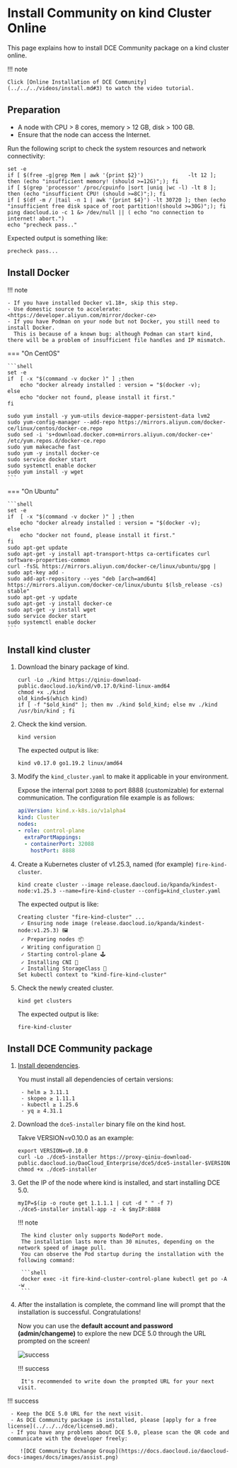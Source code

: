 # Install Community on kind Cluster Online

This page explains how to install DCE Community package on a kind cluster online.

!!! note

    Click [Online Installation of DCE Community](../../../videos/install.md#3) to watch the video tutorial.

## Preparation

- A node with CPU > 8 cores, memory > 12 GB, disk > 100 GB.
- Ensure that the node can access the Internet.

Run the following script to check the system resources and network connectivity:

```shell
set -e
if [ $(free -g|grep Mem | awk '{print $2}')              -lt 12 ]; then (echo "insufficient memory! (should >=12G)";); fi
if [ $(grep 'processor' /proc/cpuinfo |sort |uniq |wc -l) -lt 8 ]; then (echo "insufficient CPU! (should >=8C)";); fi
if [ $(df -m / |tail -n 1 | awk '{print $4}') -lt 30720 ]; then (echo "insufficient free disk space of root partition!(should >=30G)";); fi
ping daocloud.io -c 1 &> /dev/null || ( echo "no connection to internet! abort.")
echo "precheck pass.."
```

Expected output is something like:

```none
precheck pass...
```

## Install Docker

!!! note

    - If you have installed Docker v1.18+, skip this step.
    - Use domestic source to accelerate: <https://developer.aliyun.com/mirror/docker-ce>
    - If you have Podman on your node but not Docker, you still need to install Docker.
      This is because of a known bug: although Podman can start kind, there will be a problem of insufficient file handles and IP mismatch.

=== "On CentOS"

    ```shell
    set -e
    if  [ -x "$(command -v docker )" ] ;then
        echo "docker already installed : version = "$(docker -v);
    else
        echo "docker not found, please install it first."
    fi
    
    sudo yum install -y yum-utils device-mapper-persistent-data lvm2
    sudo yum-config-manager --add-repo https://mirrors.aliyun.com/docker-ce/linux/centos/docker-ce.repo
    sudo sed -i 's+download.docker.com+mirrors.aliyun.com/docker-ce+' /etc/yum.repos.d/docker-ce.repo
    sudo yum makecache fast
    sudo yum -y install docker-ce
    sudo service docker start
    sudo systemctl enable docker
    sudo yum install -y wget
    ```

=== "On Ubuntu"

    ```shell
    set -e
    if  [ -x "$(command -v docker )" ] ;then
        echo "docker already installed : version = "$(docker -v);
    else
        echo "docker not found, please install it first."
    fi
    sudo apt-get update
    sudo apt-get -y install apt-transport-https ca-certificates curl software-properties-common
    curl -fsSL https://mirrors.aliyun.com/docker-ce/linux/ubuntu/gpg | sudo apt-key add -
    sudo add-apt-repository --yes "deb [arch=amd64] https://mirrors.aliyun.com/docker-ce/linux/ubuntu $(lsb_release -cs) stable"
    sudo apt-get -y update
    sudo apt-get -y install docker-ce
    sudo apt-get -y install wget
    sudo service docker start
    sudo systemctl enable docker
    ```

## Install kind cluster

1. Download the binary package of kind.

    ```shell
    curl -Lo ./kind https://qiniu-download-public.daocloud.io/kind/v0.17.0/kind-linux-amd64
    chmod +x ./kind
    old_kind=$(which kind)
    if [ -f "$old_kind" ]; then mv ./kind $old_kind; else mv ./kind /usr/bin/kind ; fi
    ```

1. Check the kind version.

    ```shell
    kind version
    ```

    The expected output is like:

    ```console
    kind v0.17.0 go1.19.2 linux/amd64
    ```

2. Modify the `kind_cluster.yaml` to make it applicable in your environment.

    Expose the internal port `32088` to port 8888 (customizable) for external communication.
    The configuration file example is as follows:

    ```yaml title="kind_cluster.yaml"
    apiVersion: kind.x-k8s.io/v1alpha4
    kind: Cluster
    nodes:
    - role: control-plane
      extraPortMappings:
      - containerPort: 32088
        hostPort: 8888
    ```

3. Create a Kubernetes cluster of v1.25.3, named (for example) `fire-kind-cluster`.

    ```shell
    kind create cluster --image release.daocloud.io/kpanda/kindest-node:v1.25.3 --name=fire-kind-cluster --config=kind_cluster.yaml 
    ```

    The expected output is like:

    ```console
    Creating cluster "fire-kind-cluster" ...
     ✓ Ensuring node image (release.daocloud.io/kpanda/kindest-node:v1.25.3) 🖼 
     ✓ Preparing nodes 📦  
     ✓ Writing configuration 📜 
     ✓ Starting control-plane 🕹️ 
     ✓ Installing CNI 🔌 
     ✓ Installing StorageClass 💾 
    Set kubectl context to "kind-fire-kind-cluster"
    ```

4. Check the newly created cluster.

    ```shell
    kind get clusters
    ```

    The expected output is like:

    ```console
    fire-kind-cluster
    ```

## Install DCE Community package

1. [Install dependencies](../../install-tools.md).

    You must install all dependencies of certain versions:

        - helm ≥ 3.11.1
        - skopeo ≥ 1.11.1
        - kubectl ≥ 1.25.6
        - yq ≥ 4.31.1

2. Download the `dce5-installer` binary file on the kind host.

    Takve VERSION=v0.10.0 as an example:

    ```shell
    export VERSION=v0.10.0
    curl -Lo ./dce5-installer https://proxy-qiniu-download-public.daocloud.io/DaoCloud_Enterprise/dce5/dce5-installer-$VERSION
    chmod +x ./dce5-installer
    ```

3. Get the IP of the node where kind is installed, and start installing DCE 5.0.

    ```shell
    myIP=$(ip -o route get 1.1.1.1 | cut -d " " -f 7)
    ./dce5-installer install-app -z -k $myIP:8888
    ```

    !!! note

        The kind cluster only supports NodePort mode.
        The installation lasts more than 30 minutes, depending on the network speed of image pull.
        You can observe the Pod startup during the installation with the following command:

        ```shell
        docker exec -it fire-kind-cluster-control-plane kubectl get po -A -w
        ```

4. After the installation is complete, the command line will prompt that the installation is successful. Congratulations!

    Now you can use the **default account and password (admin/changeme)** to explore the new DCE 5.0 through the URL prompted on the screen!

    ![success](https://docs.daocloud.io/daocloud-docs-images/docs/install/images/success.png)

    !!! success

        It's recommended to write down the prompted URL for your next visit.

!!! success

     - Keep the DCE 5.0 URL for the next visit.
     - As DCE Community package is installed, please [apply for a free license](../../../dce/license0.md).
     - If you have any problems about DCE 5.0, please scan the QR code and communicate with the developer freely:
    
        ![DCE Community Exchange Group](https://docs.daocloud.io/daocloud-docs-images/docs/images/assist.png)
